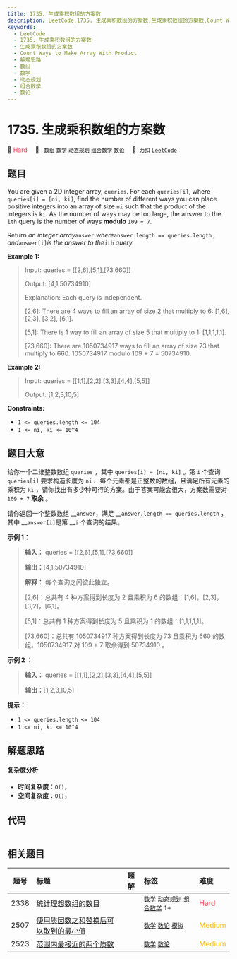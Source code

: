 ```yaml
---
title: 1735. 生成乘积数组的方案数
description: LeetCode,1735. 生成乘积数组的方案数,生成乘积数组的方案数,Count Ways to Make Array With Product,解题思路,数组,数学,动态规划,组合数学,数论
keywords:
  - LeetCode
  - 1735. 生成乘积数组的方案数
  - 生成乘积数组的方案数
  - Count Ways to Make Array With Product
  - 解题思路
  - 数组
  - 数学
  - 动态规划
  - 组合数学
  - 数论
---
```


# 1735. 生成乘积数组的方案数

🔴 <font color=#ff334b>Hard</font>&emsp; 🔖&ensp; [`数组`](/tag/array.md) [`数学`](/tag/math.md) [`动态规划`](/tag/dynamic-programming.md) [`组合数学`](/tag/combinatorics.md) [`数论`](/tag/number-theory.md)&emsp; 🔗&ensp;[`力扣`](https://leetcode.cn/problems/count-ways-to-make-array-with-product) [`LeetCode`](https://leetcode.com/problems/count-ways-to-make-array-with-product)

## 题目

You are given a 2D integer array, `queries`. For each `queries[i]`, where
`queries[i] = [ni, ki]`, find the number of different ways you can place
positive integers into an array of size `ni` such that the product of the
integers is `ki`. As the number of ways may be too large, the answer to the
`ith` query is the number of ways **modulo** `109 + 7`.

Return _an integer array_`answer` _where_`answer.length == queries.length` _,
and_`answer[i]`_is the answer to the_`ith` _query._



**Example 1:**

> Input: queries = [[2,6],[5,1],[73,660]]
> 
> Output: [4,1,50734910]
> 
> Explanation:  Each query is independent.
> 
> [2,6]: There are 4 ways to fill an array of size 2 that multiply to 6: [1,6], [2,3], [3,2], [6,1].
> 
> [5,1]: There is 1 way to fill an array of size 5 that multiply to 1: [1,1,1,1,1].
> 
> [73,660]: There are 1050734917 ways to fill an array of size 73 that multiply to 660. 1050734917 modulo 109 + 7 = 50734910.

**Example 2:**

> Input: queries = [[1,1],[2,2],[3,3],[4,4],[5,5]]
> 
> Output: [1,2,3,10,5]

**Constraints:**

  * `1 <= queries.length <= 104 `
  * `1 <= ni, ki <= 10^4`


## 题目大意

给你一个二维整数数组 `queries` ，其中 `queries[i] = [ni, ki]` 。第 `i` 个查询 `queries[i]`
要求构造长度为 `ni` 、每个元素都是正整数的数组，且满足所有元素的乘积为 `ki` ，请你找出有多少种可行的方案。由于答案可能会很大，方案数需要对
`109 + 7` **取余** 。

请你返回一个整数数组 __`answer`，满足 __`answer.length == queries.length` ，其中
__`answer[i]`是第 __`i` 个查询的结果。

**示例 1：**

> 
> 
> 
> 
> 
> **输入：** queries = [[2,6],[5,1],[73,660]]
> 
> **输出：**[4,1,50734910]
> 
> **解释：** 每个查询之间彼此独立。
> 
> [2,6]：总共有 4 种方案得到长度为 2 且乘积为 6 的数组：[1,6]，[2,3]，[3,2]，[6,1]。
> 
> [5,1]：总共有 1 种方案得到长度为 5 且乘积为 1 的数组：[1,1,1,1,1]。
> 
> [73,660]：总共有 1050734917 种方案得到长度为 73 且乘积为 660 的数组。1050734917 对 109 + 7 取余得到 50734910 。
> 
> 

**示例 2 ：**

> 
> 
> 
> 
> 
> **输入：** queries = [[1,1],[2,2],[3,3],[4,4],[5,5]]
> 
> **输出：**[1,2,3,10,5]
> 
> 

**提示：**

  * `1 <= queries.length <= 104 `
  * `1 <= ni, ki <= 10^4`


## 解题思路

#### 复杂度分析

- **时间复杂度**：`O()`，
- **空间复杂度**：`O()`，

## 代码

```javascript

```

## 相关题目

<!-- prettier-ignore -->
| 题号 | 标题 | 题解 | 标签 | 难度 |
| :------: | :------ | :------: | :------ | :------ |
| 2338 | [统计理想数组的数目](https://leetcode.com/problems/count-the-number-of-ideal-arrays) |  |  [`数学`](/tag/math.md) [`动态规划`](/tag/dynamic-programming.md) [`组合数学`](/tag/combinatorics.md) `1+` | <font color=#ff334b>Hard</font> |
| 2507 | [使用质因数之和替换后可以取到的最小值](https://leetcode.com/problems/smallest-value-after-replacing-with-sum-of-prime-factors) |  |  [`数学`](/tag/math.md) [`数论`](/tag/number-theory.md) [`模拟`](/tag/simulation.md) | <font color=#ffb800>Medium</font> |
| 2523 | [范围内最接近的两个质数](https://leetcode.com/problems/closest-prime-numbers-in-range) |  |  [`数学`](/tag/math.md) [`数论`](/tag/number-theory.md) | <font color=#ffb800>Medium</font> |